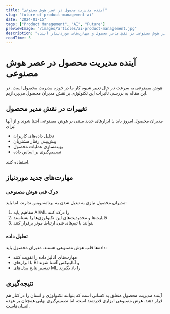 ```yaml
---
title: "آینده مدیریت محصول در عصر هوش مصنوعی"
slug: "future-of-product-management-ai"
date: "2024-01-15"
tags: ["Product Management", "AI", "Future"]
previewImage: "/images/articles/ai-product-management.jpg"
description: "بررسی تأثیر هوش مصنوعی بر نقش مدیر محصول و مهارت‌های موردنیاز آینده"
readTime: 5
---
```


# آینده مدیریت محصول در عصر هوش مصنوعی

هوش مصنوعی به سرعت در حال تغییر شیوه کار ما در حوزه مدیریت محصول است. در این مقاله به بررسی تأثیرات این تکنولوژی بر نقش مدیران محصول می‌پردازیم.

## تغییرات در نقش مدیر محصول

مدیران محصول امروز باید با ابزارهای جدید مبتنی بر هوش مصنوعی آشنا شوند و از آنها برای:

- تحلیل داده‌های کاربران
- پیش‌بینی رفتار مشتریان
- بهینه‌سازی عملیات محصول
- تصمیم‌گیری بر اساس داده

استفاده کنند.

## مهارت‌های جدید موردنیاز

### درک فنی هوش مصنوعی

مدیران محصول نیازی به تبدیل شدن به برنامه‌نویس ندارند، اما باید:

1. مفاهیم پایه AI/ML را درک کنند
2. قابلیت‌ها و محدودیت‌های این تکنولوژی‌ها را بشناسند
3. بتوانند با تیم‌های فنی ارتباط موثر برقرار کنند

### تحلیل داده

داده‌ها قلب هوش مصنوعی هستند. مدیران محصول باید:

- مهارت‌های آنالیز داده را تقویت کنند
- با ابزارهای BI و آنالیتیکس آشنا شوند
- تفسیر نتایج مدل‌های ML را یاد بگیرند

## نتیجه‌گیری

آینده مدیریت محصول متعلق به کسانی است که بتوانند تکنولوژی و انسان را در کنار هم قرار دهند. هوش مصنوعی ابزاری قدرتمند است، اما تصمیم‌گیری نهایی همچنان بر عهده انسان‌هاست.